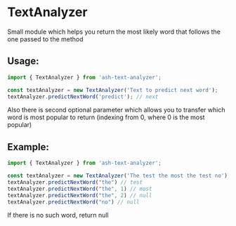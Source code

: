 # TextAnalyzer

Small module which helps you return the most likely word that follows the one passed to the method

## Usage:

```js
import { TextAnalyzer } from 'ash-text-analyzer';

const textAnalyzer = new TextAnalyzer('Text to predict next word');
textAnalyzer.predictNextWord('predict'); // next
```

Also there is second optional parameter which allows you to transfer which word is most popular to return (indexing from 0, where 0 is the most popular)

## Example:

```js
import { TextAnalyzer } from 'ash-text-analyzer';

const textAnalyzer = new TextAnalyzer('The test the most the test no');
textAnalyzer.predictNextWord("the") // test
textAnalyzer.predictNextWord("the", 1) // most
textAnalyzer.predictNextWord("the", 2) // null
textAnalyzer.predictNextWord("no") // null
```

If there is no such word, return null
